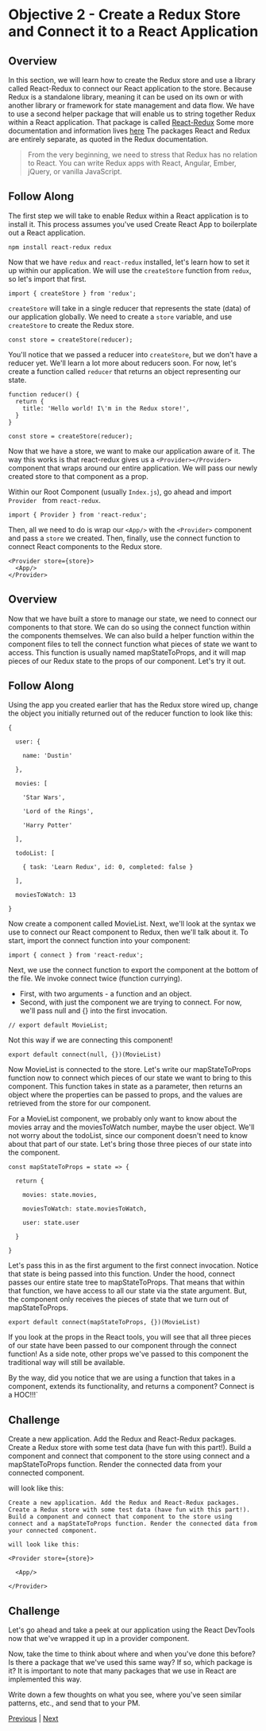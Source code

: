 # Objective 2 - Create a Redux Store and Connect it to a React Application

## Overview

In this section, we will learn how to create the Redux store and use a library called React-Redux to connect our React application to the store. Because Redux is a standalone library, meaning it can be used on its own or with another library or framework for state management and data flow. We have to use a second helper package that will enable us to string together Redux within a React application. That package is called [React-Redux](https://github.com/reduxjs/react-redux) Some more documentation and information lives [here](https://redux.js.org/tutorials/fundamentals/part-5-ui-react) The packages React and Redux are entirely separate, as quoted in the Redux documentation.

> From the very beginning, we need to stress that Redux has no relation to React. You can write Redux apps with React, Angular, Ember, jQuery, or vanilla JavaScript.

## Follow Along

The first step we will take to enable Redux within a React application is to install it. This process assumes you've used Create React App to boilerplate out a React application.

```
npm install react-redux redux
```

Now that we have ```redux``` and ```react-redux``` installed, let's learn how to set it up within our application. We will use the ```createStore``` function from ```redux```, so let's import that first.

```
import { createStore } from 'redux';
```

```createStore``` will take in a single reducer that represents the state (data) of our application globally. We need to create a ```store``` variable, and use ```createStore``` to create the Redux store.

```
const store = createStore(reducer);
```

You'll notice that we passed a reducer into ```createStore```, but we don't have a reducer yet. We'll learn a lot more about reducers soon. For now, let's create a function called ```reducer``` that returns an object representing our state.

```
function reducer() {
  return {
    title: 'Hello world! I\'m in the Redux store!',
  }
}

const store = createStore(reducer);
```

Now that we have a store, we want to make our application aware of it. The way this works is that react-redux gives us a ```<Provider></Provider>``` component that wraps around our entire application. We will pass our newly created store to that component as a prop.

Within our Root Component (usually ```Index.js```), go ahead and import ```Provider ``` from ```react-redux```.

```
import { Provider } from 'react-redux';
```

Then, all we need to do is wrap our ```<App/>``` with the ```<Provider>``` component and pass a ```store``` we created. Then, finally, use the connect function to connect React components to the Redux store.

```
<Provider store={store}>
  <App/>
</Provider>
```

## Overview

Now that we have built a store to manage our state, we need to connect our components to that store. We can do so using the connect function within the components themselves. We can also build a helper function within the component files to tell the connect function what pieces of state we want to access. This function is usually named mapStateToProps, and it will map pieces of our Redux state to the props of our component. Let's try it out.

## Follow Along

Using the app you created earlier that has the Redux store wired up, change the object you initially returned out of the reducer function to look like this:

```
{

  user: {

    name: 'Dustin'

  },

  movies: [

    'Star Wars',

    'Lord of the Rings',

    'Harry Potter'

  ],

  todoList: [

    { task: 'Learn Redux', id: 0, completed: false }

  ],

  moviesToWatch: 13

}
```

Now create a component called MovieList. Next, we'll look at the syntax we use to connect our React component to Redux, then we'll talk about it. To start, import the connect function into your component:

```
import { connect } from 'react-redux';
```

Next, we use the connect function to export the component at the bottom of the file. We invoke connect twice (function currying). 
- First, with two arguments - a function and an object. 
- Second, with just the component we are trying to connect. 
For now, we'll pass null and {} into the first invocation.

```
// export default MovieList; 
```

Not this way if we are connecting this component!

```
export default connect(null, {})(MovieList)
```

Now MovieList is connected to the store. Let's write our mapStateToProps function now to connect which pieces of our state we want to bring to this component. This function takes in state as a parameter, then returns an object where the properties can be passed to props, and the values are retrieved from the store for our component.

For a MovieList component, we probably only want to know about the movies array and the moviesToWatch number, maybe the user object. We'll not worry about the todoList, since our component doesn't need to know about that part of our state. Let's bring those three pieces of our state into the component.

```
const mapStateToProps = state => {

  return {

    movies: state.movies,

    moviesToWatch: state.moviesToWatch,

    user: state.user

  }

}
```

Let's pass this in as the first argument to the first connect invocation. Notice that state is being passed into this function. Under the hood, connect passes our entire state tree to mapStateToProps. That means that within that function, we have access to all our state via the state argument. But, the component only receives the pieces of state that we turn out of mapStateToProps.

```
export default connect(mapStateToProps, {})(MovieList)
```

If you look at the props in the React tools, you will see that all three pieces of our state have been passed to our component through the connect function! As a side note, other props we've passed to this component the traditional way will still be available.

By the way, did you notice that we are using a function that takes in a component, extends its functionality, and returns a component? Connect is a HOC!!!`

## Challenge

Create a new application. Add the Redux and React-Redux packages. Create a Redux store with some test data (have fun with this part!). Build a component and connect that component to the store using connect and a mapStateToProps function. Render the connected data from your connected component.

will look like this:

```
Create a new application. Add the Redux and React-Redux packages. Create a Redux store with some test data (have fun with this part!). Build a component and connect that component to the store using connect and a mapStateToProps function. Render the connected data from your connected component.

will look like this:

<Provider store={store}>

  <App/>

</Provider>
```
## Challenge

Let's go ahead and take a peek at our application using the React DevTools now that we've wrapped it up in a provider component.

Now, take the time to think about where and when you've done this before? Is there a package that we've used this same way? If so, which package is it? It is important to note that many packages that we use in React are implemented this way.

Write down a few thoughts on what you see, where you've seen similar patterns, etc., and send that to your PM.




[Previous](./Object_1.md) | [Next](./Object_3.md)